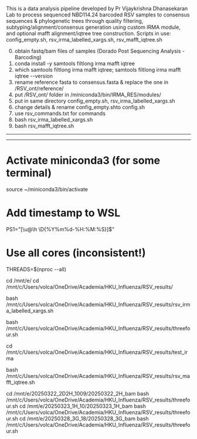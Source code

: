 This is a data analysis pipeline developed by Pr Vijaykrishna Dhanasekaran Lab to process sequenced NBD114.24 barcoded RSV samples to consensus sequences & phylogenetic trees through quality filtering, subtyping/alignment/consensus generation using custom IRMA module, and optional mafft alignment/iqtree tree construction.
Scripts in use: config_empty.sh, rsv_irma_labelled_xargs.sh, rsv_mafft_iqtree.sh

0)  obtain fastq/bam files of samples  (Dorado Post Sequencing Analysis - Barcoding)
1)	conda install -y samtools filtlong irma mafft iqtree
2)	which samtools filtlong irma mafft iqtree; samtools filtlong irma mafft iqtree --version
3)	rename reference fasta to consensus.fasta & replace the one in /RSV_ont/reference/
4)	put /RSV_ont/ folder in /miniconda3/bin/IRMA_RES/modules/
5)	put in same directory config_empty.sh, rsv_irma_labelled_xargs.sh
6)	change details & rename config_empty.shto config.sh
7)	use rsv_commands.txt for commands
8)	bash rsv_irma_labelled_xargs.sh
9)  bash rsv_mafft_iqtree.sh


------------------------------------------------------------------------------------------------------
------------------------------------------------------------------------------------------------------
# Activate miniconda3 (for some terminal)
source ~/miniconda3/bin/activate  

# Add timestamp to WSL
PS1="[\u@\h \D{%Y%m%d-%H:%M:%S}]\$"

# Use all cores (inconsistent!)
THREADS=$(nproc --all)

cd /mnt/e/
cd /mnt/c/Users/volca/OneDrive/Academia/HKU_Influenza/RSV_results/

bash /mnt/c/Users/volca/OneDrive/Academia/HKU_Influenza/RSV_results/rsv_irma_labelled_xargs.sh

bash /mnt/c/Users/volca/OneDrive/Academia/HKU_Influenza/RSV_results/threefour.sh

cd /mnt/c/Users/volca/OneDrive/Academia/HKU_Influenza/RSV_results/test_irma

bash /mnt/c/Users/volca/OneDrive/Academia/HKU_Influenza/RSV_results/rsv_mafft_iqtree.sh


cd /mnt/e/20250322_2D2H_1009/20250322_2H_bam
bash /mnt/c/Users/volca/OneDrive/Academia/HKU_Influenza/RSV_results/threefour.sh
cd /mnt/e/20250323_1H_10/20250323_1H_bam
bash /mnt/c/Users/volca/OneDrive/Academia/HKU_Influenza/RSV_results/threefour.sh
cd /mnt/e/20250328_3G_18/20250328_3G_bam
bash /mnt/c/Users/volca/OneDrive/Academia/HKU_Influenza/RSV_results/threefour.sh
